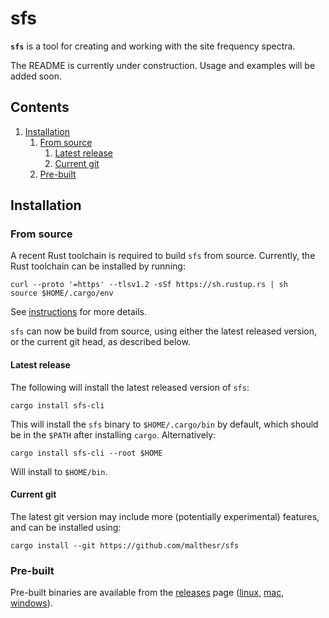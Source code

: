 # sfs

**`sfs`** is a tool for creating and working with the site frequency spectra.

The README is currently under construction. Usage and examples will be added soon.

## Contents

1. [Installation](#installation)
    1. [From source](#from-source)
	    1. [Latest release](#latest-release)
	    2. [Current git](#current-git)
    1. [Pre-built](#pre-built)

## Installation

### From source

A recent Rust toolchain is required to build `sfs` from source. Currently, the Rust toolchain can be installed by running:

```shell
curl --proto '=https' --tlsv1.2 -sSf https://sh.rustup.rs | sh
source $HOME/.cargo/env
```

See [instructions][rust-installation] for more details.

`sfs` can now be build from source, using either the latest released version, or the current git head, as described below.

#### Latest release

The following will install the latest released version of `sfs`:

```shell
cargo install sfs-cli
```

This will install the `sfs` binary to `$HOME/.cargo/bin` by default, which should be in the `$PATH` after installing `cargo`. Alternatively:

```shell
cargo install sfs-cli --root $HOME
```

Will install to `$HOME/bin`.

#### Current git

The latest git version may include more (potentially experimental) features, and can be installed using:

```shell
cargo install --git https://github.com/malthesr/sfs
```

### Pre-built

Pre-built binaries are available from the [releases][releases] page ([linux][linux-binary], [mac][mac-binary], [windows][windows-binary]).

[releases]: https://github.com/malthesr/sfs/releases/latest/
[linux-binary]: https://github.com/malthesr/sfs/releases/latest/download/sfs-x86_64-unknown-linux-gnu.tar.gz
[mac-binary]: https://github.com/malthesr/sfs/releases/latest/download/sfs-x86_64-apple-darwin.tar.gz
[windows-binary]: https://github.com/malthesr/sfs/releases/latest/download/sfs-x86_64-pc-windows-msvc.zip
[rust-installation]: https://www.rust-lang.org/tools/install
